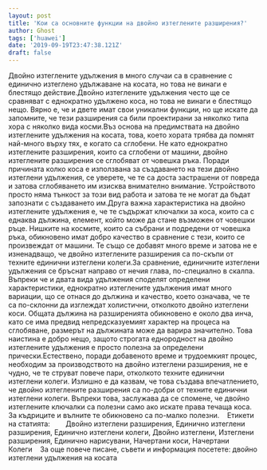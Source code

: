 ```yaml
---
layout: post
title: 'Кои са основните функции на двойно изтеглените разширения?'
author: Ghost
tags: ['huawei']
date: '2019-09-19T23:47:38.121Z'
draft: false
---
```


Двойно изтеглените удължения в много случаи са в сравнение с единично изтеглено удължаване на косата, но това не винаги е блестящо действие.Двойно изтеглените удължения често ще се сравняват с еднократно удължено коса, но това не винаги е блестящо нещо. Вярно е, че и двете имат свои уникални функции, но ще искате да запомните, че тези разширения са били проектирани за няколко типа хора с няколко вида косми.Въз основа на предимствата на двойно изтеглените удължения на косата, това, което хората трябва да помнят най-много върху тях, е когато са сглобени. Не като еднократно изтеглените разширения, които са сглобени от машини, двойно изтеглените разширения се сглобяват от човешка ръка. Поради причината колко коса е използвана за създаването на тези двойно изтеглени удължения, се уверете, че те са доста застрашени от повреда и затова сглобяването им изисква внимателно внимание. Устройството просто няма тънкост за този вид работа и затова те не могат да бъдат запознати с създаването им.Друга важна характеристика на двойно изтеглените удължения е, че те съдържат ключалки за коса, които са с еднаква дължина, елемент, който може да стане възможен от човешки ръце. Нишките на космите, които са събрани и подредени от човешка ръка, обикновено имат добро качество в сравнение с тези, които се произвеждат от машини. Те също се добавят много време и затова не е изненадващо, че двойно изтеглените разширения са по-скъпи от техните единични изтеглени колеги.За сравнение, единичните изтеглени удължения се бръснат направо от нечия глава, по-специално в скалпа. Въпреки че и двата вида удължения споделят определени характеристики, еднократно изтеглените удължения имат много вариации, що се отнася до дължина и качество, което означава, че те са по-склонни да изглеждат холистични, отколкото двойно изтеглени коси. Общата дължина на разширенията обикновено е около два инча, като се има предвид непредсказуемият характер на процеса на сглобяване, размерът на дължината може да варира значително. Това наистина е добро нещо, защото строгата еднородност на двойно изтеглените удължения е просто полезна за определени прически.Естествено, поради добавеното време и трудоемкият процес, необходим за производството на двойно изтеглени разширения, не е чудно, че те струват повече пари, отколкото техните единични изтеглени колеги. Излишно е да казвам, че това създава впечатлението, че двойно изтеглените разширения са по-добри от техните единични изтеглени колеги. Въпреки това, заслужава да се спомене, че двойно изтеглените ключалки са полезни само ако искате права течаща коса. За къдриците и вълните те обикновено са по-малко полезни.    Етикети на статията:        Двойно изтеглени разширения, Единично изтеглени разширения, Единично изтеглени колеги, Двойно изтеглени, Изтеглени разширения, Единично нарисувани, Начертани коси, Начертани Колеги    За още повече писане, съвети и информация посетете: двойно изтеглени удължения на косата
